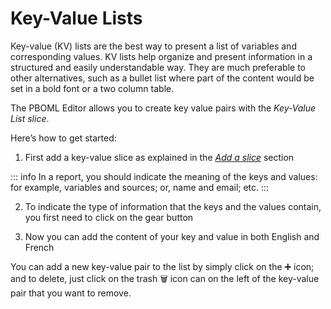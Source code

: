 # Key-Value Lists

Key-value (KV) lists are the best way to present a list of variables and corresponding values. KV lists help organize and present information in a structured and easily understandable way. They are much preferable to other alternatives, such as a bullet list where part of the content would be set in a bold font or a two column table.

The PBOML Editor allows you to create key value pairs with the *Key-Value List slice*.

Here’s how to get started:

1.  First add a key-value slice as explained in the [*Add a slice*](./structure-your-document.html#add-a-slice) section

::: info
In a report, you should indicate the meaning of the keys and values: for example, variables and sources; or, name and email; etc.
:::

2.  To indicate the type of information that the keys and the values contain, you first need to click on the gear button <Icon hero="cog-6-tooth"></Icon>

3.  Now you can add the content of your key and value in both English and French

You can add a new key-value pair to the list by simply click on the ➕ icon; and to delete, just click on the trash 🗑️ icon can on the left of the key-value pair that you want to remove.

<PbomlWidget sample="/samples/kv_slice.pboml.yaml" mode="edit"></PbomlWidget>
